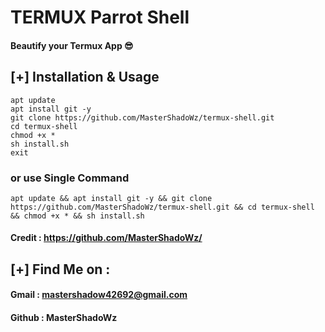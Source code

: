 # TERMUX Parrot Shell 
#### Beautify your Termux App 😎

## [+] Installation & Usage
```
apt update
apt install git -y
git clone https://github.com/MasterShadoWz/termux-shell.git
cd termux-shell
chmod +x *
sh install.sh
exit
```
### or use Single Command
```
apt update && apt install git -y && git clone https://github.com/MasterShadoWz/termux-shell.git && cd termux-shell && chmod +x * && sh install.sh
```

#### Credit : https://github.com/MasterShadoWz/

    
## [+] Find Me on :
#### Gmail : mastershadow42692@gmail.com
#### Github : MasterShadoWz
